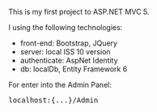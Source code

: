 <p>This is my first project to ASP.NET MVC 5.</p>
</hr>

<p>I using the following technologies:</p>
<ul>
  <li>front-end: Bootstrap, JQuery</li>
  <li>server: local ISS 10 version</li>
  <li>authenticate: AspNet Identity</li>
  <li>db: localDb, Entity Framework 6</li>
</ul>

</hr>

<p>For enter into the Admin Panel:</p>
<pre>localhost:{...}/Admin</pre>
